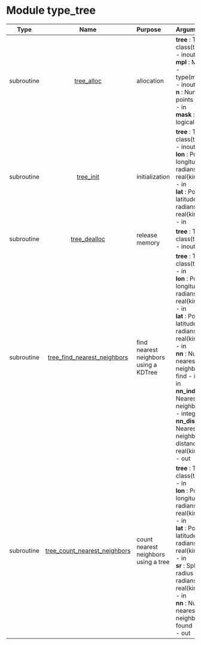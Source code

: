 # Module type_tree

| Type | Name | Purpose | Arguments          |
| :--: | :--: | :------ | :----------------- |
| subroutine | [tree_alloc](https://github.com/JCSDA/saber/tree/develop/src/saber/bump/type_tree.F90#L56) | allocation | **tree** :  Tree - class(tree_type) - inout<br>**mpl** :  MPI data - type(mpl_type) - inout<br>**n** :  Number of points - integer - in<br>**mask** :  Mask - logical - in |
| subroutine | [tree_init](https://github.com/JCSDA/saber/tree/develop/src/saber/bump/type_tree.F90#L96) | initialization | **tree** :  Tree - class(tree_type) - inout<br>**lon** :  Points longitudes (in radians) - real(kind_real) - in<br>**lat** :  Points latitudes (in radians) - real(kind_real) - in |
| subroutine | [tree_dealloc](https://github.com/JCSDA/saber/tree/develop/src/saber/bump/type_tree.F90#L139) | release memory | **tree** :  Tree - class(tree_type) - inout |
| subroutine | [tree_find_nearest_neighbors](https://github.com/JCSDA/saber/tree/develop/src/saber/bump/type_tree.F90#L168) | find nearest neighbors using a KDTree | **tree** :  Tree - class(tree_type) - in<br>**lon** :  Point longitude (in radians) - real(kind_real) - in<br>**lat** :  Point latitude (in radians) - real(kind_real) - in<br>**nn** :  Number of nearest neighbors to find - integer - in<br>**nn_index** :  Nearest neighbors index - integer - out<br>**nn_dist** :  Nearest neighbors distance - real(kind_real) - out |
| subroutine | [tree_count_nearest_neighbors](https://github.com/JCSDA/saber/tree/develop/src/saber/bump/type_tree.F90#L271) | count nearest neighbors using a tree | **tree** :  Tree - class(tree_type) - in<br>**lon** :  Point longitude (in radians) - real(kind_real) - in<br>**lat** :  Point latitude (in radians) - real(kind_real) - in<br>**sr** :  Spherical radius (in radians) - real(kind_real) - in<br>**nn** :  Number of nearest neighbors found - integer - out |
